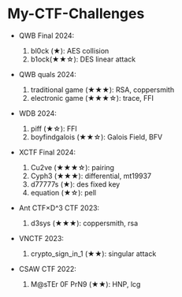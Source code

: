 # My-CTF-Challenges

- QWB Final 2024: 
  1. bl0ck (★): AES collision
  2. b1ock(★★☆): DES linear attack

- QWB quals 2024: 
  1. traditional game (★★★): RSA, coppersmith
  2. electronic game (★★★☆): trace, FFI

- WDB 2024: 
  1. piff (★☆): FFI
  2. boyfindgalois (★★☆): Galois Field, BFV

- XCTF Final 2024: 
  1. Cu2ve (★★★☆): pairing
  2. Cyph3 (★★★): differential, mt19937
  3. d77777s (★): des fixed key
  4. equation (★☆): pell

- Ant CTF×D^3 CTF 2023: 
  1. d3sys  (★★★): coppersmith, rsa

- VNCTF 2023:
  1. crypto_sign_in_1 (★★): singular attack

- CSAW CTF 2022: 
  1. M@sTEr 0F PrN9 (★★): HNP, lcg
